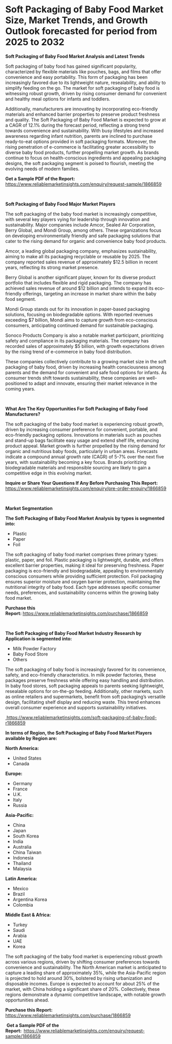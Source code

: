 <p><h1>Soft Packaging of Baby Food Market Size, Market Trends, and Growth Outlook forecasted for period from 2025 to 2032</h1></p><p><strong>Soft Packaging of Baby Food Market Analysis and Latest Trends</strong></p>
<p><p>Soft packaging of baby food has gained significant popularity, characterized by flexible materials like pouches, bags, and films that offer convenience and easy portability. This form of packaging has been increasingly favored due to its lightweight nature, resealability, and ability to simplify feeding on the go. The market for soft packaging of baby food is witnessing robust growth, driven by rising consumer demand for convenient and healthy meal options for infants and toddlers.</p><p>Additionally, manufacturers are innovating by incorporating eco-friendly materials and enhanced barrier properties to preserve product freshness and quality. The Soft Packaging of Baby Food Market is expected to grow at a CAGR of 12.1% during the forecast period, reflecting a strong trend towards convenience and sustainability. With busy lifestyles and increased awareness regarding infant nutrition, parents are inclined to purchase ready-to-eat options provided in soft packaging formats. Moreover, the rising penetration of e-commerce is facilitating greater accessibility to diverse baby food products, further propelling market growth. As brands continue to focus on health-conscious ingredients and appealing packaging designs, the soft packaging segment is poised to flourish, meeting the evolving needs of modern families.</p></p>
<p><strong>Get a Sample PDF of the Report:&nbsp;</strong> <a href="https://www.reliablemarketinsights.com/enquiry/request-sample/1866859?utm_campaign=2210&utm_medium=2&utm_source=Github&utm_content=ia&utm_term=19042025&utm_id=soft-packaging-of-baby-food">https://www.reliablemarketinsights.com/enquiry/request-sample/1866859</a></p>
<p>&nbsp;</p>
<p><strong>Soft Packaging of Baby Food Major Market Players</strong></p>
<p><p>The soft packaging of the baby food market is increasingly competitive, with several key players vying for leadership through innovation and sustainability. Major companies include Amcor, Sealed Air Corporation, Berry Global, and Mondi Group, among others. These organizations focus on developing environmentally friendly and safe packaging solutions that cater to the rising demand for organic and convenience baby food products.</p><p>Amcor, a leading global packaging company, emphasizes sustainability, aiming to make all its packaging recyclable or reusable by 2025. The company reported sales revenue of approximately $12.5 billion in recent years, reflecting its strong market presence.</p><p>Berry Global is another significant player, known for its diverse product portfolio that includes flexible and rigid packaging. The company has achieved sales revenue of around $12 billion and intends to expand its eco-friendly offerings, targeting an increase in market share within the baby food segment.</p><p>Mondi Group stands out for its innovation in paper-based packaging solutions, focusing on biodegradable options. With reported revenues exceeding $7 billion, Mondi aims to capture growth from eco-conscious consumers, anticipating continued demand for sustainable packaging.</p><p>Sonoco Products Company is also a notable market participant, prioritizing safety and compliance in its packaging materials. The company has recorded sales of approximately $5 billion, with growth expectations driven by the rising trend of e-commerce in baby food distribution.</p><p>These companies collectively contribute to a growing market size in the soft packaging of baby food, driven by increasing health consciousness among parents and the demand for convenient and safe food options for infants. As consumer trends shift towards sustainability, these companies are well-positioned to adapt and innovate, ensuring their market relevance in the coming years.</p></p>
<p>&nbsp;</p>
<p><strong>What Are The Key Opportunities For Soft Packaging of Baby Food Manufacturers?</strong></p>
<p><p>The soft packaging of the baby food market is experiencing robust growth, driven by increasing consumer preference for convenient, portable, and eco-friendly packaging options. Innovations in materials such as pouches and stand-up bags facilitate easy usage and extend shelf life, enhancing product appeal. Market growth is further propelled by the rising demand for organic and nutritious baby foods, particularly in urban areas. Forecasts indicate a compound annual growth rate (CAGR) of 5-7% over the next five years, with sustainability becoming a key focus. Brands prioritizing biodegradable materials and responsible sourcing are likely to gain a competitive edge in this evolving market.</p></p>
<p><strong>Inquire or Share Your Questions If Any Before Purchasing This Report:</strong> <a href="https://www.reliablemarketinsights.com/enquiry/pre-order-enquiry/1866859?utm_campaign=2210&utm_medium=2&utm_source=Github&utm_content=ia&utm_term=19042025&utm_id=soft-packaging-of-baby-food">https://www.reliablemarketinsights.com/enquiry/pre-order-enquiry/1866859</a></p>
<p>&nbsp;</p>
<p><strong>Market Segmentation</strong></p>
<p><strong>The Soft Packaging of Baby Food Market Analysis by types is segmented into:</strong></p>
<p><ul><li>Plastic</li><li>Paper</li><li>Foil</li></ul></p>
<p><p>The soft packaging of baby food market comprises three primary types: plastic, paper, and foil. Plastic packaging is lightweight, durable, and offers excellent barrier properties, making it ideal for preserving freshness. Paper packaging is eco-friendly and biodegradable, appealing to environmentally conscious consumers while providing sufficient protection. Foil packaging ensures superior moisture and oxygen barrier protection, maintaining the nutritional integrity of baby food. Each type addresses specific consumer needs, preferences, and sustainability concerns within the growing baby food market.</p></p>
<p><strong>Purchase this Report:&nbsp;</strong><a href="https://www.reliablemarketinsights.com/purchase/1866859?utm_campaign=2210&utm_medium=2&utm_source=Github&utm_content=ia&utm_term=19042025&utm_id=soft-packaging-of-baby-food">https://www.reliablemarketinsights.com/purchase/1866859</a></p>
<p>&nbsp;</p>
<p><strong>The Soft Packaging of Baby Food Market Industry Research by Application is segmented into:</strong></p>
<p><ul><li>Milk Powder Factory</li><li>Baby Food Store</li><li>Others</li></ul></p>
<p><p>The soft packaging of baby food is increasingly favored for its convenience, safety, and eco-friendly characteristics. In milk powder factories, these packages preserve freshness while offering easy handling and distribution. In baby food stores, soft packaging appeals to parents seeking lightweight, resealable options for on-the-go feeding. Additionally, other markets, such as online retailers and supermarkets, benefit from soft packaging’s versatile design, facilitating shelf display and reducing waste. This trend enhances overall consumer experience and supports sustainability initiatives.</p></p>
<p><a href="https://www.reliablemarketinsights.com/soft-packaging-of-baby-food-r1866859?utm_campaign=2210&utm_medium=2&utm_source=Github&utm_content=ia&utm_term=19042025&utm_id=soft-packaging-of-baby-food">&nbsp;https://www.reliablemarketinsights.com/soft-packaging-of-baby-food-r1866859</a></p>
<p><strong>In terms of Region, the Soft Packaging of Baby Food Market Players available by Region are:</strong></p>
<p>
    <p> <strong> North America: </strong>
        <ul>
            <li>United States</li>
            <li>Canada</li>
        </ul>
        </p> 
    <p> <strong> Europe: </strong>
        <ul>
            <li>Germany</li>
            <li>France</li>
            <li>U.K.</li>
            <li>Italy</li>
            <li>Russia</li>
        </ul>
        </p> 
    <p> <strong> Asia-Pacific: </strong>
        <ul>
            <li>China</li>
            <li>Japan</li>
            <li>South Korea</li>
            <li>India</li>
            <li>Australia</li>
            <li>China Taiwan</li>
            <li>Indonesia</li>
            <li>Thailand</li>
            <li>Malaysia</li>
        </ul>
        </p> 
    <p> <strong> Latin America: </strong>
        <ul>
            <li>Mexico</li>
            <li>Brazil</li>
            <li>Argentina Korea</li>
            <li>Colombia</li>
        </ul>
        </p> 
    <p> <strong> Middle East & Africa: </strong>
        <ul>
            <li>Turkey</li>
            <li>Saudi</li>
            <li>Arabia</li>
            <li>UAE</li>
            <li>Korea</li>
        </ul>
    </p>
    </p>
<p><p>The soft packaging of the baby food market is experiencing robust growth across various regions, driven by shifting consumer preferences towards convenience and sustainability. The North American market is anticipated to capture a leading share of approximately 35%, while the Asia-Pacific region is projected to hold around 30%, bolstered by rising urbanization and disposable incomes. Europe is expected to account for about 25% of the market, with China holding a significant share of 20%. Collectively, these regions demonstrate a dynamic competitive landscape, with notable growth opportunities ahead.</p></p>
<p><strong>Purchase this Report: </strong><a href="https://www.reliablemarketinsights.com/purchase/1866859?utm_campaign=2210&utm_medium=2&utm_source=Github&utm_content=ia&utm_term=19042025&utm_id=soft-packaging-of-baby-food">https://www.reliablemarketinsights.com/purchase/1866859</a></p>
<p>&nbsp;<strong>Get a Sample PDF of the Report:&nbsp;&nbsp;</strong><a href="https://www.reliablemarketinsights.com/enquiry/request-sample/1866859?utm_campaign=2210&utm_medium=2&utm_source=Github&utm_content=ia&utm_term=19042025&utm_id=soft-packaging-of-baby-food">https://www.reliablemarketinsights.com/enquiry/request-sample/1866859</a></p>
<p><strong></strong></p>
<p><p></p><p></p><p></p></p>